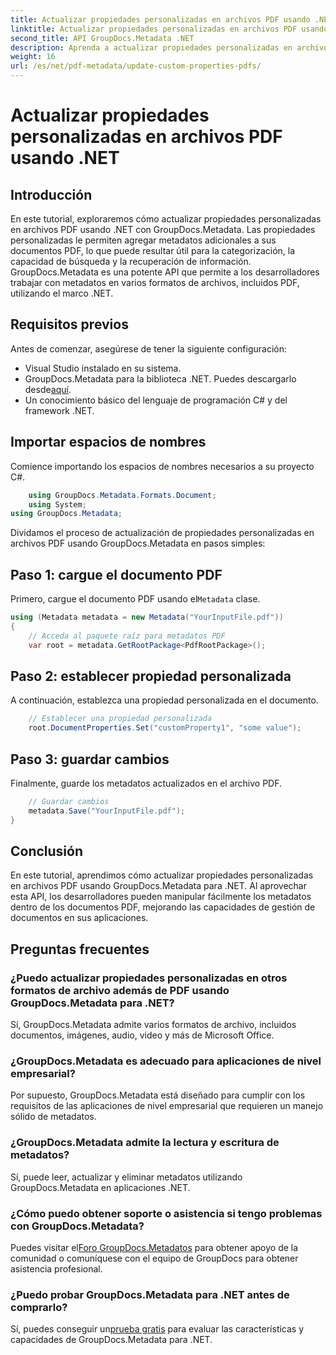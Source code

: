 ```yaml
---
title: Actualizar propiedades personalizadas en archivos PDF usando .NET
linktitle: Actualizar propiedades personalizadas en archivos PDF usando .NET
second_title: API GroupDocs.Metadata .NET
description: Aprenda a actualizar propiedades personalizadas en archivos PDF usando .NET con GroupDocs.Metadata. Pasos sencillos para manipular metadatos PDF de manera eficiente.
weight: 16
url: /es/net/pdf-metadata/update-custom-properties-pdfs/
---
```


# Actualizar propiedades personalizadas en archivos PDF usando .NET

## Introducción
En este tutorial, exploraremos cómo actualizar propiedades personalizadas en archivos PDF usando .NET con GroupDocs.Metadata. Las propiedades personalizadas le permiten agregar metadatos adicionales a sus documentos PDF, lo que puede resultar útil para la categorización, la capacidad de búsqueda y la recuperación de información. GroupDocs.Metadata es una potente API que permite a los desarrolladores trabajar con metadatos en varios formatos de archivos, incluidos PDF, utilizando el marco .NET.
## Requisitos previos
Antes de comenzar, asegúrese de tener la siguiente configuración:
- Visual Studio instalado en su sistema.
-  GroupDocs.Metadata para la biblioteca .NET. Puedes descargarlo desde[aquí](https://releases.groupdocs.com/metadata/net/).
- Un conocimiento básico del lenguaje de programación C# y del framework .NET.

## Importar espacios de nombres
Comience importando los espacios de nombres necesarios a su proyecto C#.
```csharp
    using GroupDocs.Metadata.Formats.Document;
    using System;
using GroupDocs.Metadata;
```

Dividamos el proceso de actualización de propiedades personalizadas en archivos PDF usando GroupDocs.Metadata en pasos simples:
## Paso 1: cargue el documento PDF
 Primero, cargue el documento PDF usando el`Metadata` clase.
```csharp
using (Metadata metadata = new Metadata("YourInputFile.pdf"))
{
    // Acceda al paquete raíz para metadatos PDF
    var root = metadata.GetRootPackage<PdfRootPackage>();
```
## Paso 2: establecer propiedad personalizada
A continuación, establezca una propiedad personalizada en el documento.
```csharp
    // Establecer una propiedad personalizada
    root.DocumentProperties.Set("customProperty1", "some value");
```
## Paso 3: guardar cambios
Finalmente, guarde los metadatos actualizados en el archivo PDF.
```csharp
    // Guardar cambios
    metadata.Save("YourInputFile.pdf");
}
```

## Conclusión
En este tutorial, aprendimos cómo actualizar propiedades personalizadas en archivos PDF usando GroupDocs.Metadata para .NET. Al aprovechar esta API, los desarrolladores pueden manipular fácilmente los metadatos dentro de los documentos PDF, mejorando las capacidades de gestión de documentos en sus aplicaciones.

## Preguntas frecuentes
### ¿Puedo actualizar propiedades personalizadas en otros formatos de archivo además de PDF usando GroupDocs.Metadata para .NET?
Sí, GroupDocs.Metadata admite varios formatos de archivo, incluidos documentos, imágenes, audio, video y más de Microsoft Office.
### ¿GroupDocs.Metadata es adecuado para aplicaciones de nivel empresarial?
Por supuesto, GroupDocs.Metadata está diseñado para cumplir con los requisitos de las aplicaciones de nivel empresarial que requieren un manejo sólido de metadatos.
### ¿GroupDocs.Metadata admite la lectura y escritura de metadatos?
Sí, puede leer, actualizar y eliminar metadatos utilizando GroupDocs.Metadata en aplicaciones .NET.
### ¿Cómo puedo obtener soporte o asistencia si tengo problemas con GroupDocs.Metadata?
 Puedes visitar el[Foro GroupDocs.Metadatos](https://forum.groupdocs.com/c/metadata/14) para obtener apoyo de la comunidad o comuníquese con el equipo de GroupDocs para obtener asistencia profesional.
### ¿Puedo probar GroupDocs.Metadata para .NET antes de comprarlo?
 Sí, puedes conseguir un[prueba gratis](https://releases.groupdocs.com/) para evaluar las características y capacidades de GroupDocs.Metadata para .NET.